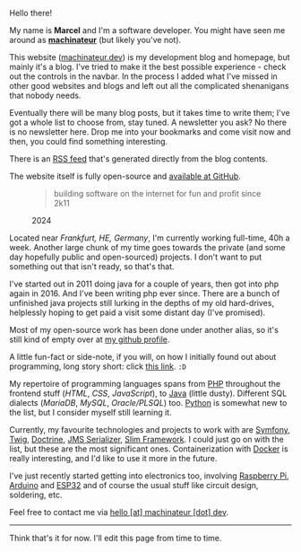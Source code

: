 Hello there!

My name is **Marcel** and I'm a software developer.
 You might have seen me around as **[machinateur](https://github.com/machinateur)** (but likely you've not).

This website ([machinateur.dev](https://machinateur.dev/)) is my development blog and homepage, but mainly it's a blog.
 I've tried to make it the best possible experience - check out the controls in the navbar. In the process I added what
 I've missed in other good websites and blogs and left out all the complicated shenanigans that nobody needs.

Eventually there will be many blog posts, but it takes time to write them; I've got a whole list to choose from, stay
 tuned. A newsletter you ask? No there is no newsletter here. Drop me into your bookmarks and come visit now and then,
 you could find something interesting.

There is an [RSS feed](https://machinateur.dev/feed) that's generated directly from the blog contents. 

The website itself is fully open-source and [available at GitHub](https://github.com/machinateur/website).

<figure>
  <blockquote class="blockquote">
    <p>building software on the internet for fun and profit since 2k11</p>
  </blockquote>
  <figcaption class="blockquote-footer">
    2024
  </figcaption>
</figure>

Located near *Frankfurt, HE, Germany*, I'm currently working full-time, 40h a week. Another large chunk of my time goes
 towards the private (and some day hopefully public and open-sourced) projects. I don't want to put something out that
 isn't ready, so that's that.

I've started out in 2011 doing java for a couple of years, then got into php again in 2016. And I've been writing php
 ever since. There are a bunch of unfinished java projects still lurking in the depths of my old hard-drives, helplessly
 hoping to get paid a visit some distant day (I've promised).

Most of my open-source work has been done under another alias, so it's still kind of empty over
 at [my github profile](https://github.com/machinateur).

A little fun-fact or side-note, if you will, on how I initially found out about programming, long story short:
 click [this link](https://minecraft.fandom.com/wiki/Java_Edition_Beta_1.8.1). `:D`

My repertoire of programming languages spans from [PHP](https://www.php.net) throughout the frontend stuff (_HTML_,
 _CSS_, _JavaScript_), to [Java](https://www.oracle.com/java/technologies/) (little dusty). Different SQL dialects
 (_MariaDB_, _MySQL_, _Oracle/PLSQL_) too. [Python](https://www.python.org) is somewhat new to the list, but I consider
 myself still learning it.

Currently, my favourite technologies and projects to work with are [Symfony](https://symfony.com),
 [Twig](https://twig.symfony.com), [Doctrine](https://www.doctrine-project.org),
 [JMS Serializer](https://jmsyst.com/libs/serializer), [Slim Framework](https://www.slimframework.com). I could just go
 on with the list, but these are the most significant ones. Containerization with
 [Docker](https://www.docker.com/use-cases) is really interesting, and I'd like to use it more in the future.

I've just recently started getting into electronics too, involving [Raspberry Pi](https://www.raspberrypi.com/),
 [Arduino](https://www.arduino.cc) and [ESP32](https://www.espressif.com/en/products/socs/esp32) and of course the usual
 stuff like circuit design, soldering, etc.

Feel free to contact me via [hello \[at\] machinateur \[dot\] dev](mailto:).

---

Think that's it for now. I'll edit this page from time to time.
